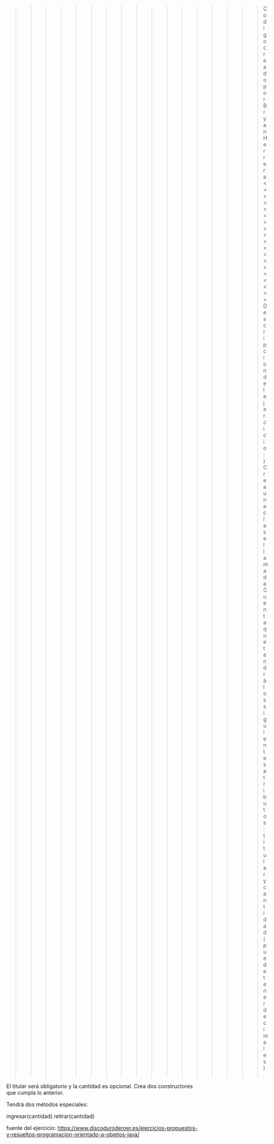 >>>>>>>>>>>>>>>>>Codigo creado por Bryan Herrera<<<<<<<<<<<<<<<<<<<
Descripcion del ejercicio: ) Crea una clase llamada Cuenta que tendrá los siguientes atributos: titular y cantidad (puede tener decimales).

El titular será obligatorio y la cantidad es opcional. Crea dos constructores que cumpla lo anterior.

Tendrá dos métodos especiales:

ingresar(cantidad)
retirar(cantidad)

fuente del ejercicio: https://www.discoduroderoer.es/ejercicios-propuestos-y-resueltos-programacion-orientado-a-objetos-java/
